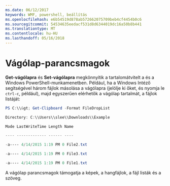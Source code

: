 ```yaml
---
ms.date: 06/12/2017
keywords: WMF, powershell, beállítás
ms.openlocfilehash: e6b54519d878ab572662075709beb4cf4454b0c6
ms.sourcegitcommit: 54534635eedacf531d8d6344019dc16a50b8b441
ms.translationtype: MT
ms.contentlocale: hu-HU
ms.lasthandoff: 05/16/2018
---
```

# <a name="clipboard-cmdlets"></a>Vágólap-parancsmagok
**Get-vágólapra** és **Set-vágólapra** megkönnyítik a tartalomátvitelt a és a Windows PowerShell-munkamenetben. Például, ha a Windows Intéző segítségével három fájlok másolása a vágólapra (jelölje ki őket, és nyomja le `ctrl-c`, például), majd egyszerűen elérhetők a vágólap tartalmát, a fájlok listáját:

```powershell
PS C:\\&gt; Get-Clipboard -Format FileDropList

Directory: C:\\Users\\slee\\Downloads\\Example

Mode LastWriteTime Length Name

---- ------------- ------ ----

-a---- 4/14/2015 1:19 PM 0 File2.txt

-a---- 4/14/2015 1:19 PM 0 File3.txt

-a---- 4/14/2015 1:19 PM 0 File1.txt
```


A vágólap parancsmagok támogatja a képek, a hangfájlok, a fájl listák és a szöveg.
